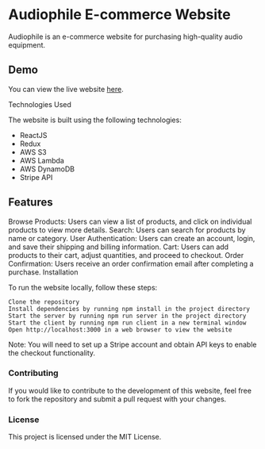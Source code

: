 # Audiophile E-commerce Website

Audiophile is an e-commerce website for purchasing high-quality audio equipment.

## Demo

You can view the live website [here](https://audiophile-xi.vercel.app).

Technologies Used

The website is built using the following technologies:

- ReactJS
- Redux
- AWS S3
- AWS Lambda
- AWS DynamoDB
- Stripe API


## Features

Browse Products: Users can view a list of products, and click on individual products to view more details.
Search: Users can search for products by name or category.
User Authentication: Users can create an account, login, and save their shipping and billing information.
Cart: Users can add products to their cart, adjust quantities, and proceed to checkout.
Order Confirmation: Users receive an order confirmation email after completing a purchase.
Installation

To run the website locally, follow these steps:
```
Clone the repository
Install dependencies by running npm install in the project directory
Start the server by running npm run server in the project directory
Start the client by running npm run client in a new terminal window
Open http://localhost:3000 in a web browser to view the website
```
Note: You will need to set up a Stripe account and obtain API keys to enable the checkout functionality.

### Contributing

If you would like to contribute to the development of this website, feel free to fork the repository and submit a pull request with your changes.

### License

This project is licensed under the MIT License.
